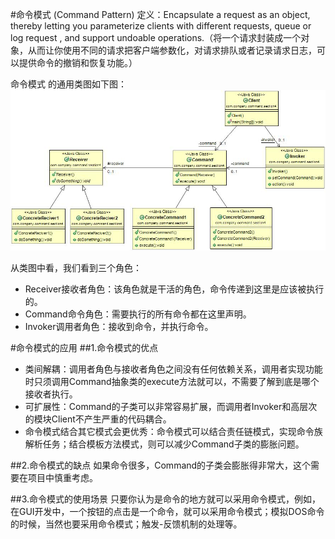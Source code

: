 #命令模式 (Command Pattern) 
定义：Encapsulate a request as an object, thereby letting you parameterize clients with different requests, queue or log request , and support undoable operations.（将一个请求封装成一个对象，从而让你使用不同的请求把客户端参数化，对请求排队或者记录请求日志，可以提供命令的撤销和恢复功能。）    


命令模式 的通用类图如下图：  
![Alt text](command.jpg "命令模式 类图")

从类图中看，我们看到三个角色：

- Receiver接收者角色：该角色就是干活的角色，命令传递到这里是应该被执行的。
- Command命令角色：需要执行的所有命令都在这里声明。
- Invoker调用者角色：接收到命令，并执行命令。


#命令模式的应用
##1.命令模式的优点
 * 类间解耦：调用者角色与接收者角色之间没有任何依赖关系，调用者实现功能时只须调用Command抽象类的execute方法就可以，不需要了解到底是哪个接收者执行。
 * 可扩展性：Command的子类可以非常容易扩展，而调用者Invoker和高层次的模块Client不产生严重的代码耦合。
 * 命令模式结合其它模式会更优秀：命令模式可以结合责任链模式，实现命令族解析任务；结合模板方法模式，则可以减少Command子类的膨胀问题。  


##2.命令模式的缺点 
如果命令很多，Command的子类会膨胀得非常大，这个需要在项目中慎重考虑。  


##3.命令模式的使用场景
只要你认为是命令的地方就可以采用命令模式，例如，在GUI开发中，一个按钮的点击是一个命令，就可以采用命令模式；模拟DOS命令的时候，当然也要采用命令模式；触发-反馈机制的处理等。